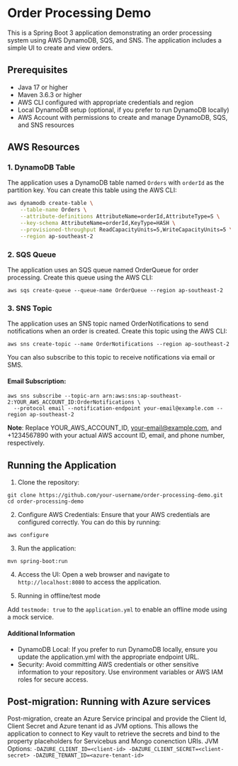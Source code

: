# Order Processing Demo

This is a Spring Boot 3 application demonstrating an order processing system using AWS DynamoDB, SQS, and SNS. The application includes a simple UI to create and view orders.

## Prerequisites

- Java 17 or higher
- Maven 3.6.3 or higher
- AWS CLI configured with appropriate credentials and region
- Local DynamoDB setup (optional, if you prefer to run DynamoDB locally)
- AWS Account with permissions to create and manage DynamoDB, SQS, and SNS resources

## AWS Resources

### 1. DynamoDB Table

The application uses a DynamoDB table named `Orders` with `orderId` as the partition key. You can create this table using the AWS CLI:

```bash
aws dynamodb create-table \
    --table-name Orders \
    --attribute-definitions AttributeName=orderId,AttributeType=S \
    --key-schema AttributeName=orderId,KeyType=HASH \
    --provisioned-throughput ReadCapacityUnits=5,WriteCapacityUnits=5 \
    --region ap-southeast-2
```
### 2. SQS Queue
The application uses an SQS queue named OrderQueue for order processing. Create this queue using the AWS CLI:
```
aws sqs create-queue --queue-name OrderQueue --region ap-southeast-2
```

### 3. SNS Topic
The application uses an SNS topic named OrderNotifications to send notifications when an order is created. Create this topic using the AWS CLI:
```
aws sns create-topic --name OrderNotifications --region ap-southeast-2
```

You can also subscribe to this topic to receive notifications via email or SMS.

#### Email Subscription:

```
aws sns subscribe --topic-arn arn:aws:sns:ap-southeast-2:YOUR_AWS_ACCOUNT_ID:OrderNotifications \
  --protocol email --notification-endpoint your-email@example.com --region ap-southeast-2
```

**Note**: Replace YOUR_AWS_ACCOUNT_ID, your-email@example.com, and +1234567890 with your actual AWS account ID, email, and phone number, respectively.

## Running the Application

1. Clone the repository:
```
git clone https://github.com/your-username/order-processing-demo.git
cd order-processing-demo
```

2. Configure AWS Credentials: Ensure that your AWS credentials are configured correctly. You can do this by running:
```
aws configure
```

3. Run the application:
```
mvn spring-boot:run
```

4. Access the UI: Open a web browser and navigate to `http://localhost:8080` to access the application.

5. Running in offline/test mode

Add `testmode: true` to the `application.yml` to enable an offline mode using a mock service.
#### Additional Information

* DynamoDB Local: If you prefer to run DynamoDB locally, ensure you update the application.yml with the appropriate endpoint URL.
* Security: Avoid committing AWS credentials or other sensitive information to your repository. Use environment variables or AWS IAM roles for secure access.

## Post-migration: Running with Azure services
Post-migration, create an Azure Service principal and provide the Client Id, Client Secret and Azure tenant id as JVM options. 
This allows the application to connect to Key vault to retrieve the secrets and bind to the property placeholders for Servicebus and Mongo conenction URIs. 
JVM Options: `-DAZURE_CLIENT_ID=<client-id> -DAZURE_CLIENT_SECRET=<client-secret> -DAZURE_TENANT_ID=<azure-tenant-id>`
